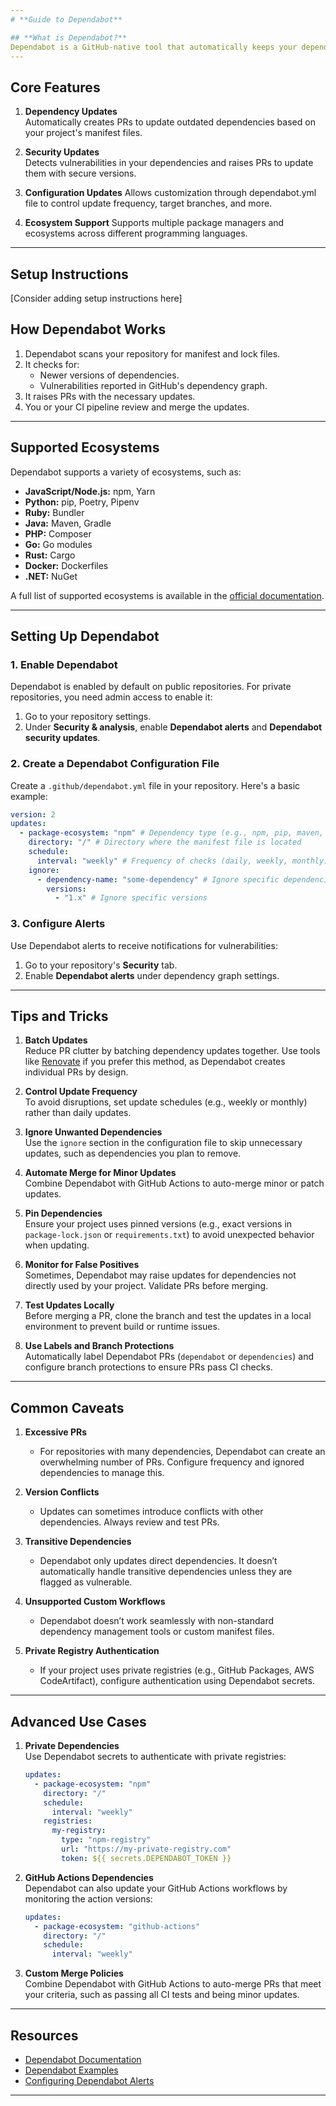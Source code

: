 ```yaml
---
# **Guide to Dependabot**

## **What is Dependabot?**
Dependabot is a GitHub-native tool that automatically keeps your dependencies up-to-date. It scans your project for outdated dependencies, security vulnerabilities, or configuration mismatches and raises pull requests (PRs) to update them. Dependabot supports a variety of ecosystems, including JavaScript (npm, Yarn), Python (pip, poetry), Ruby (Bundler), Docker, and more.
---
```


## **Core Features**

1. **Dependency Updates**  
   Automatically creates PRs to update outdated dependencies based on your project's manifest files.
2. **Security Updates**  
   Detects vulnerabilities in your dependencies and raises PRs to update them with secure versions.

3. **Configuration Updates**
   Allows customization through dependabot.yml file to control update frequency, target branches, and more.

4. **Ecosystem Support**
   Supports multiple package managers and ecosystems across different programming languages.

---

## **Setup Instructions**

[Consider adding setup instructions here]

## **How Dependabot Works**

1. Dependabot scans your repository for manifest and lock files.
2. It checks for:
   - Newer versions of dependencies.
   - Vulnerabilities reported in GitHub's dependency graph.
3. It raises PRs with the necessary updates.
4. You or your CI pipeline review and merge the updates.

---

## **Supported Ecosystems**

Dependabot supports a variety of ecosystems, such as:

- **JavaScript/Node.js:** npm, Yarn
- **Python:** pip, Poetry, Pipenv
- **Ruby:** Bundler
- **Java:** Maven, Gradle
- **PHP:** Composer
- **Go:** Go modules
- **Rust:** Cargo
- **Docker:** Dockerfiles
- **.NET:** NuGet

A full list of supported ecosystems is available in the [official documentation](https://docs.github.com/en/code-security/supply-chain-security/keeping-your-dependencies-updated-automatically/supported-repositories-and-ecosystems).

---

## **Setting Up Dependabot**

### **1. Enable Dependabot**

Dependabot is enabled by default on public repositories. For private repositories, you need admin access to enable it:

1. Go to your repository settings.
2. Under **Security & analysis**, enable **Dependabot alerts** and **Dependabot security updates**.

### **2. Create a Dependabot Configuration File**

Create a `.github/dependabot.yml` file in your repository. Here's a basic example:

```yaml
version: 2
updates:
  - package-ecosystem: "npm" # Dependency type (e.g., npm, pip, maven, etc.)
    directory: "/" # Directory where the manifest file is located
    schedule:
      interval: "weekly" # Frequency of checks (daily, weekly, monthly)
    ignore:
      - dependency-name: "some-dependency" # Ignore specific dependencies
        versions:
          - "1.x" # Ignore specific versions
```

### **3. Configure Alerts**

Use Dependabot alerts to receive notifications for vulnerabilities:

1. Go to your repository's **Security** tab.
2. Enable **Dependabot alerts** under dependency graph settings.

---

## **Tips and Tricks**

1. **Batch Updates**  
   Reduce PR clutter by batching dependency updates together. Use tools like [Renovate](https://docs.renovatebot.com/) if you prefer this method, as Dependabot creates individual PRs by design.

2. **Control Update Frequency**  
   To avoid disruptions, set update schedules (e.g., weekly or monthly) rather than daily updates.

3. **Ignore Unwanted Dependencies**  
   Use the `ignore` section in the configuration file to skip unnecessary updates, such as dependencies you plan to remove.

4. **Automate Merge for Minor Updates**  
   Combine Dependabot with GitHub Actions to auto-merge minor or patch updates.

5. **Pin Dependencies**  
   Ensure your project uses pinned versions (e.g., exact versions in `package-lock.json` or `requirements.txt`) to avoid unexpected behavior when updating.

6. **Monitor for False Positives**  
   Sometimes, Dependabot may raise updates for dependencies not directly used by your project. Validate PRs before merging.

7. **Test Updates Locally**  
   Before merging a PR, clone the branch and test the updates in a local environment to prevent build or runtime issues.

8. **Use Labels and Branch Protections**  
   Automatically label Dependabot PRs (`dependabot` or `dependencies`) and configure branch protections to ensure PRs pass CI checks.

---

## **Common Caveats**

1. **Excessive PRs**

   - For repositories with many dependencies, Dependabot can create an overwhelming number of PRs. Configure frequency and ignored dependencies to manage this.

2. **Version Conflicts**

   - Updates can sometimes introduce conflicts with other dependencies. Always review and test PRs.

3. **Transitive Dependencies**

   - Dependabot only updates direct dependencies. It doesn’t automatically handle transitive dependencies unless they are flagged as vulnerable.

4. **Unsupported Custom Workflows**

   - Dependabot doesn’t work seamlessly with non-standard dependency management tools or custom manifest files.

5. **Private Registry Authentication**
   - If your project uses private registries (e.g., GitHub Packages, AWS CodeArtifact), configure authentication using Dependabot secrets.

---

## **Advanced Use Cases**

1. **Private Dependencies**  
   Use Dependabot secrets to authenticate with private registries:

   ```yaml
   updates:
     - package-ecosystem: "npm"
       directory: "/"
       schedule:
         interval: "weekly"
       registries:
         my-registry:
           type: "npm-registry"
           url: "https://my-private-registry.com"
           token: ${{ secrets.DEPENDABOT_TOKEN }}
   ```

2. **GitHub Actions Dependencies**  
   Dependabot can also update your GitHub Actions workflows by monitoring the action versions:

   ```yaml
   updates:
     - package-ecosystem: "github-actions"
       directory: "/"
       schedule:
         interval: "weekly"
   ```

3. **Custom Merge Policies**  
   Combine Dependabot with GitHub Actions to auto-merge PRs that meet your criteria, such as passing all CI tests and being minor updates.

---

## **Resources**

- [Dependabot Documentation](https://docs.github.com/en/code-security/supply-chain-security/keeping-your-dependencies-updated-automatically)
- [Dependabot Examples](https://github.com/dependabot/examples)
- [Configuring Dependabot Alerts](https://docs.github.com/en/code-security/supply-chain-security/understanding-your-software-supply-chain/configuring-dependabot-alerts)

---
